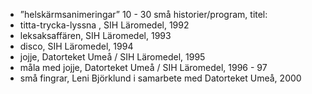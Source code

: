 * ”helskärmsanimeringar” 10 - 30 små historier/program, titel:
* titta-trycka-lyssna , SIH Läromedel, 1992
* leksaksaffären, SIH Läromedel, 1993
* disco, SIH Läromedel, 1994
* jojje, Datorteket Umeå / SIH Läromedel, 1995
* måla med jojje, Datorteket Umeå / SIH Läromedel, 1996 - 97
* små fingrar, Leni Björklund i samarbete med Datorteket Umeå, 2000